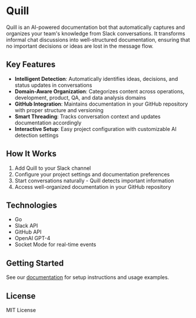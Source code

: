 # Quill

Quill is an AI-powered documentation bot that automatically captures and organizes your team's knowledge from Slack conversations. It transforms informal chat discussions into well-structured documentation, ensuring that no important decisions or ideas are lost in the message flow.

## Key Features

- **Intelligent Detection**: Automatically identifies ideas, decisions, and status updates in conversations
- **Domain-Aware Organization**: Categorizes content across operations, development, product, QA, and data analysis domains
- **GitHub Integration**: Maintains documentation in your GitHub repository with proper structure and versioning
- **Smart Threading**: Tracks conversation context and updates documentation accordingly
- **Interactive Setup**: Easy project configuration with customizable AI detection settings

## How It Works

1. Add Quill to your Slack channel
2. Configure your project settings and documentation preferences
3. Start conversations naturally - Quill detects important information
4. Access well-organized documentation in your GitHub repository

## Technologies

- Go
- Slack API
- GitHub API
- OpenAI GPT-4
- Socket Mode for real-time events

## Getting Started

See our [documentation](docs/getting-started.md) for setup instructions and usage examples.

## License

MIT License
